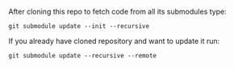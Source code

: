 After cloning this repo to fetch code from all its submodules type:

```git submodule update --init --recursive```

If you already have cloned repository and want to update it run:

```git submodule update --recursive --remote```
